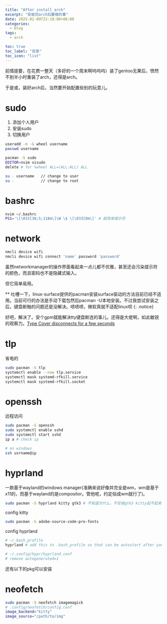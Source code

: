 ```yaml
---
title: "After install arch"
excerpt: "安装完arch后要做的事"
date: 2025-02-09T22:18:00+08:00
categories:
  - blog
tags:
  - arch

toc: true
toc_label: "目录"
toc_icon: "list"
---
```

前情提要，在花费一整天（多好的一个周末啊呜呜呜）装了gentoo无果后，愤然不到半小时重装了arch，还得是arch。

于是或，装好arch后，当然要开始配置些别的玩意儿。

# sudo
1. 添加个人用户
2. 安装sudo
3. 切换用户
```bash
useradd -m -G wheel username
passwd username

pacman -S sudo
EDITOR=nvim visudo
delete # for %wheel ALL=(ALL:ALL) ALL

su - username   // change to user
su -            // change to root
```

# bashrc
```bash
nvim ~/.bashrc
PS1='\[\033[38;5;118m\]\W \$ \[\033[0m\]' # 超简单提示符
```

# network
```bash
nmcli device wifi
nmcli device wifi connect 'name' password 'password'
```
虽然networkmanager的操作界面看起来一点儿都不优雅，甚至还会污染提示符的颜色，而且密码也不是隐藏式输入。

但它简单易用。

** 吐槽一下，linux-surface提供的pacman安装surface驱动的方法目前已经不适用。当前可行的办法是手动下载包然后pacman -U本地安装。不过我尝试安装之后，键盘断触的问题还是没解决。啧啧啧，微软真就不适配linux呗
{: .notice}

好吧，解决了。安个gpm就能解决tty键盘断连的事儿。还得是大佬啊，如此敏锐的观察力。[Type Cover disconnects for a few seconds][keyboard disconnected]

# tlp
省电的
```bash
sudo pacman -S tlp
systemctl enable --now tlp.service
systemctl mask systemd-rfkill.service
systemctl mask systemd-rfkill.socket
```

# openssh
远程访问
```bash
sudo pacman -S openssh
sudo systemctl enable sshd
sudo systemctl start sshd
ip a # check ip

# on windows 
ssh usrname@ip
```

# hyprland
一款基于wayland的windows manager(准确来说好像并完全是wm，wm是基于x11的，而基于wayland的是compositor。管他呢，约定俗成wm就行了)。
```bash
sudo pacman -S hyprland kitty gtk3 # 不知道为什么，不安装gtk3 kitty起不起来，然鹅pacman并不会添加gtk3的依赖
```
config kitty
```bash
sudo pacman -S adobe-source-code-pro-fonts

```
config hyprland
```bash
# ~/.bash_profile
hyprland # add this to .bash_profile so that can be autostart after you login in tty

# ~/.config/hypr/hyprland.conf
# remove autogenerated=1
```
还有以下的pkg可以安装

# neofetch
```bash
sudo pacman -S neofetch imagemagick
# .config/neofetch/config.conf
image_backend="kitty"
image_source="/path/to/img"
```



[keyboard disconnected]: https://github.com/linux-surface/linux-surface/issues/342#issuecomment-1908496161
